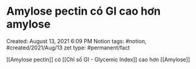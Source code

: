 # Amylose pectin có GI cao hơn amylose

Created: August 13, 2021 6:09 PM
Notion tags: #notion, #created/2021/Aug/13
zet type: #permanent/fact

[[Amylose pectin]] có [[Chỉ số GI - Glycemic Index]] cao hơn [[Amylose]]